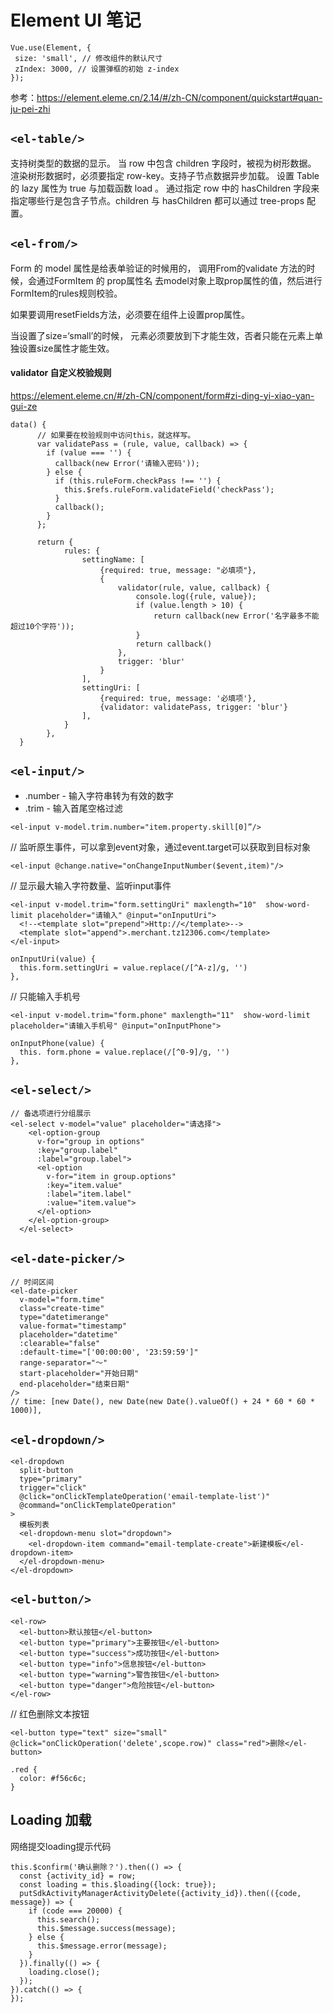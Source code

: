 # Element UI 笔记

```
Vue.use(Element, {
 size: 'small', // 修改组件的默认尺寸
 zIndex: 3000, // 设置弹框的初始 z-index
});
```

参考：https://element.eleme.cn/2.14/#/zh-CN/component/quickstart#quan-ju-pei-zhi

## `<el-table/>`

支持树类型的数据的显示。
当 row 中包含 children 字段时，被视为树形数据。
渲染树形数据时，必须要指定 row-key。支持子节点数据异步加载。
设置 Table 的 lazy 属性为 true 与加载函数 load 。
通过指定 row 中的 hasChildren 字段来指定哪些行是包含子节点。children 与 hasChildren 都可以通过 tree-props 配置。

## `<el-from/>`

Form 的 model 属性是给表单验证的时候用的，
调用From的validate 方法的时候，会通过FormItem 的 prop属性名 去model对象上取prop属性的值，然后进行FormItem的rules规则校验。

如果要调用resetFields方法，必须要在<form-item/>组件上设置prop属性。

当<el-from/>设置了size=‘small’的时候，<el-select/> <el-input/> 元素必须要放到<el-form-item/>下才能生效，否者只能在<el-select/>元素上单独设置size属性才能生效。

#### validator 自定义校验规则

https://element.eleme.cn/#/zh-CN/component/form#zi-ding-yi-xiao-yan-gui-ze

```
data() {
      // 如果要在校验规则中访问this，就这样写。
      var validatePass = (rule, value, callback) => {
        if (value === '') {
          callback(new Error('请输入密码'));
        } else {
          if (this.ruleForm.checkPass !== '') {
            this.$refs.ruleForm.validateField('checkPass');
          }
          callback();
        }
      };
      
      return {
      		rules: {
				settingName: [
					{required: true, message: "必填项"},
					{
						validator(rule, value, callback) {
							console.log({rule, value});
							if (value.length > 10) {
								return callback(new Error('名字最多不能超过10个字符'));
							}
							return callback()
						},
						trigger: 'blur'
					}
				],
				settingUri: [
					{required: true, message: '必填项'},
					{validator: validatePass, trigger: 'blur'}
				],
			}
		},
  }
```

## `<el-input/>`

* .number - 输入字符串转为有效的数字
* .trim - 输入首尾空格过滤

`<el-input v-model.trim.number="item.property.skill[0]”/>`

// 监听原生事件，可以拿到event对象，通过event.target可以获取到目标对象

`<el-input @change.native="onChangeInputNumber($event,item)"/>`

// 显示最大输入字符数量、监听input事件

```
<el-input v-model.trim="form.settingUri" maxlength="10"  show-word-limit placeholder="请输入" @input="onInputUri">
  <!--<template slot="prepend">Http://</template>-->
  <template slot="append">.merchant.tz12306.com</template>
</el-input>

onInputUri(value) {
  this.form.settingUri = value.replace(/[^A-z]/g, '')
},
```

// 只能输入手机号

```
<el-input v-model.trim="form.phone" maxlength="11"  show-word-limit placeholder="请输入手机号" @input="onInputPhone">

onInputPhone(value) {
  this. form.phone = value.replace(/[^0-9]/g, '')
},
```

## `<el-select/>`
```
// 备选项进行分组展示
<el-select v-model="value" placeholder="请选择">
    <el-option-group
      v-for="group in options"
      :key="group.label"
      :label="group.label">
      <el-option
        v-for="item in group.options"
        :key="item.value"
        :label="item.label"
        :value="item.value">
      </el-option>
    </el-option-group>
  </el-select>
```

## `<el-date-picker/>`
```
// 时间区间
<el-date-picker
  v-model="form.time"
  class="create-time"
  type="datetimerange"
  value-format="timestamp"
  placeholder="datetime"
  :clearable="false"
  :default-time="['00:00:00', '23:59:59']"
  range-separator="～"
  start-placeholder="开始日期"
  end-placeholder="结束日期"
/>
// time: [new Date(), new Date(new Date().valueOf() + 24 * 60 * 60 * 1000)],
```

## `<el-dropdown/>`

```
<el-dropdown
  split-button
  type="primary"
  trigger="click"
  @click="onClickTemplateOperation('email-template-list')"
  @command="onClickTemplateOperation"
>
  模板列表
  <el-dropdown-menu slot="dropdown">
    <el-dropdown-item command="email-template-create">新建模板</el-dropdown-item>
  </el-dropdown-menu>
</el-dropdown>
```


## `<el-button/>`
```
<el-row>
  <el-button>默认按钮</el-button>
  <el-button type="primary">主要按钮</el-button>
  <el-button type="success">成功按钮</el-button>
  <el-button type="info">信息按钮</el-button>
  <el-button type="warning">警告按钮</el-button>
  <el-button type="danger">危险按钮</el-button>
</el-row>
```

// 红色删除文本按钮
```
<el-button type="text" size="small" @click="onClickOperation('delete',scope.row)" class="red">删除</el-button>

.red {
  color: #f56c6c;
}
```

## Loading 加载

网络提交loading提示代码
```
this.$confirm('确认删除？').then(() => {
  const {activity_id} = row;
  const loading = this.$loading({lock: true});
  putSdkActivityManagerActivityDelete({activity_id}).then(({code, message}) => {
    if (code === 20000) {
      this.search();
      this.$message.success(message);
    } else {
      this.$message.error(message);
    }
  }).finally(() => {
    loading.close();
  });
}).catch(() => {
});
```